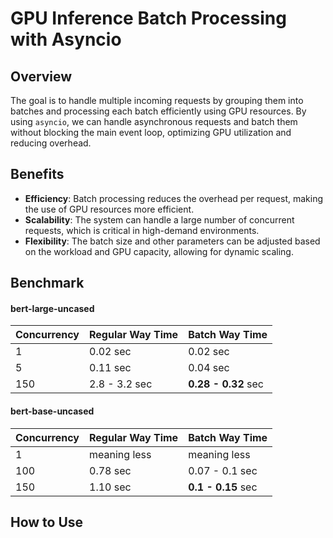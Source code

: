 # GPU Inference Batch Processing with Asyncio

## Overview

The goal is to handle multiple incoming requests by grouping them into batches and processing each batch efficiently using GPU resources. By using `asyncio`, we can handle asynchronous requests and batch them without blocking the main event loop, optimizing GPU utilization and reducing overhead.

## Benefits

- **Efficiency**: Batch processing reduces the overhead per request, making the use of GPU resources more efficient.
- **Scalability**: The system can handle a large number of concurrent requests, which is critical in high-demand environments.
- **Flexibility**: The batch size and other parameters can be adjusted based on the workload and GPU capacity, allowing for dynamic scaling.

## Benchmark
#### bert-large-uncased

| Concurrency | Regular Way Time | Batch Way Time      |
|-------------|------------------|---------------------|
| 1           | 0.02 sec         | 0.02 sec            |
| 5           | 0.11 sec         | 0.04 sec            |
| 150         | 2.8 - 3.2 sec    | **0.28 - 0.32** sec |

#### bert-base-uncased

| Concurrency | Regular Way Time | Batch Way Time     |
|-------------|------------------|--------------------|
| 1           | meaning less     | meaning less       |
| 100         | 0.78 sec         | 0.07 - 0.1 sec     |
| 150         | 1.10 sec         | **0.1 - 0.15** sec |

## How to Use
